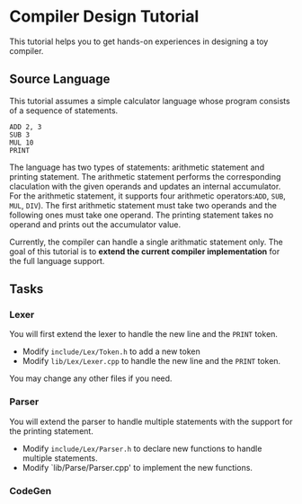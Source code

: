 # Compiler Design Tutorial

This tutorial helps you to get hands-on experiences in designing a toy compiler. 


## Source Language

This tutorial assumes a simple calculator language whose program consists of a sequence of statements.

```
ADD 2, 3
SUB 3
MUL 10
PRINT
```

The language has two types of statements: arithmetic statement and printing statement. The arithmetic statement performs the corresponding claculation with the given operands and updates an internal accumulator. For the arithmetic statement, it supports four arithmetic operators:`ADD`, `SUB`, `MUL`, `DIV`). The first arithmetic statement must take two operands and the following ones must take one operand. The printing statement takes no operand and prints out the accumulator value. 

Currently, the compiler can handle a single arithmatic statement only. The goal of this tutorial is to **extend the current compiler implementation** for the full language support.

## Tasks

### Lexer

You will first extend the lexer to handle the new line and the `PRINT` token.

- Modify `include/Lex/Token.h` to add a new token
- Modify `lib/Lex/Lexer.cpp` to handle the new line and the `PRINT` token.

You may change any other files if you need.

### Parser

You will extend the parser to handle multiple statements with the support for the printing statement.

- Modify `include/Lex/Parser.h` to declare new functions to handle multiple statements.
- Modify `lib/Parse/Parser.cpp' to implement the new functions. 

### CodeGen



